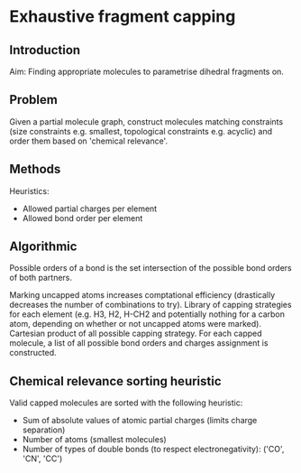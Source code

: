 # Exhaustive fragment capping

## Introduction

Aim: Finding appropriate molecules to parametrise dihedral fragments on.

## Problem

Given a partial molecule graph, construct molecules matching constraints
(size constraints e.g. smallest, topological constraints e.g. acyclic)
and order them based on 'chemical relevance'.

## Methods

Heuristics:
* Allowed partial charges per element
* Allowed bond order per element

## Algorithmic

Possible orders of a bond is the set intersection of the possible bond orders of both partners.

Marking uncapped atoms increases comptational efficiency (drastically decreases the number of combinations to try).
Library of capping strategies for each element
(e.g. H3, H2, H-CH2 and potentially nothing for a carbon atom, depending on whether or not uncapped atoms were marked).
Cartesian product of all possible capping strategy.
For each capped molecule, a list of all possible bond orders and charges assignment is constructed.

## Chemical relevance sorting heuristic

Valid capped molecules are sorted with the following heuristic:
* Sum of absolute values of atomic partial charges (limits charge separation)
* Number of atoms (smallest molecules)
* Number of types of double bonds (to respect electronegativity): ('CO', 'CN', 'CC')
